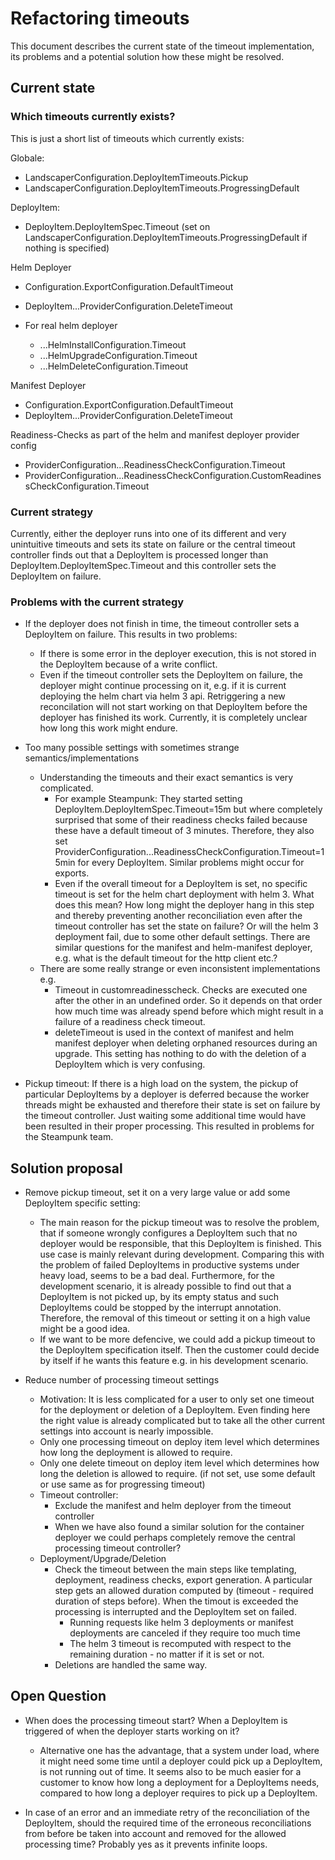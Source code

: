 # Refactoring timeouts

This document describes the current state of the timeout implementation, its problems and a potential solution
how these might be resolved.

## Current state

### Which timeouts currently exists?

This is just a short list of timeouts which currently exists:

Globale:
- LandscaperConfiguration.DeployItemTimeouts.Pickup
- LandscaperConfiguration.DeployItemTimeouts.ProgressingDefault

DeployItem:
- DeployItem.DeployItemSpec.Timeout (set on LandscaperConfiguration.DeployItemTimeouts.ProgressingDefault if nothing
  is specified)

Helm Deployer
- Configuration.ExportConfiguration.DefaultTimeout
- DeployItem...ProviderConfiguration.DeleteTimeout

- For real helm deployer
    - ...HelmInstallConfiguration.Timeout
    - ...HelmUpgradeConfiguration.Timeout
    - ...HelmDeleteConfiguration.Timeout


Manifest Deployer
- Configuration.ExportConfiguration.DefaultTimeout
- DeployItem...ProviderConfiguration.DeleteTimeout


Readiness-Checks as part of the helm and manifest deployer provider config
- ProviderConfiguration...ReadinessCheckConfiguration.Timeout
- ProviderConfiguration...ReadinessCheckConfiguration.CustomReadinessCheckConfiguration.Timeout

### Current strategy

Currently, either the deployer runs into one of its different and very unintuitive timeouts and sets its state on failure
or the central timeout controller finds out that a DeployItem is processed longer than DeployItem.DeployItemSpec.Timeout
and this controller sets the DeployItem on failure.

### Problems with the current strategy

- If the deployer does not finish in time, the timeout controller sets a DeployItem on failure. This results in two problems:
  - If there is some error in the deployer execution, this is not stored in the DeployItem because of a write conflict.
  - Even if the timeout controller sets the DeployItem on failure, the deployer might continue processing on it, e.g. if it is
    current deploying the helm chart via helm 3 api. Retriggering a new reconcilation will not start working on that 
    DeployItem before the deployer has finished its work. Currently, it is completely unclear how long this work
    might endure.

- Too many possible settings with sometimes strange semantics/implementations
  - Understanding the timeouts and their exact semantics is very complicated. 
    - For example Steampunk: They started setting DeployItem.DeployItemSpec.Timeout=15m but where completely surprised 
      that some of their readiness checks failed because these have a default timeout of 3 minutes. Therefore, they also set 
      ProviderConfiguration...ReadinessCheckConfiguration.Timeout=15min for every DeployItem. Similar problems might occur
      for exports.
    - Even if the overall timeout for a DeployItem is set, no specific timeout is set for the helm chart deployment with 
      helm 3. What does this mean? How long might the deployer hang in this step and thereby preventing another 
      reconciliation even after the timeout controller has set the state on failure? Or will the helm 3 deployment fail,
      due to some other default settings. There are similar questions for the manifest and helm-manifest deployer, e.g.
      what is the default timeout for the http client etc.?
  - There are some really strange or even inconsistent implementations e.g. 
    - Timeout in customreadinesscheck. Checks are executed one after the other in an undefined order. So it depends on 
      that order how much time was already spend before which might result in a failure of a readiness check timeout.
    - deleteTimeout is used in the context of manifest and helm manifest deployer when deleting orphaned resources during
      an upgrade. This setting has nothing to do with the deletion of a DeployItem which is very confusing.

- Pickup timeout: If there is a high load on the system, the pickup of particular DeployItems by a deployer is deferred 
  because the worker threads might be exhausted and therefore their state is set on failure by the timeout controller. 
  Just waiting some additional time would have been resulted in their proper processing. This resulted in problems for
  the Steampunk team.


## Solution proposal

- Remove pickup timeout, set it on a very large value or add some DeployItem specific setting:
  - The main reason for the pickup timeout was to resolve the problem, that if someone wrongly configures a DeployItem
    such that no deployer would be responsible, that this DeployItem is finished. This use case is mainly relevant during
    development. Comparing this with the problem of failed DeployItems in productive systems under heavy load, seems to
    be a bad deal. Furthermore, for the development scenario, it is already possible to find out that a DeployItem
    is not picked up, by its empty status and such DeployItems could be stopped by the interrupt annotation. 
    Therefore, the removal of this timeout or setting it on a high value might be a good idea. 
  - If we want to be more defencive, we could add a pickup timeout to the DeployItem specification itself. Then the 
    customer could decide by itself if he wants this feature e.g. in his development scenario.

- Reduce number of processing timeout settings
  - Motivation: It is less complicated for a user to only set one timeout for the deployment or deletion of a DeployItem.
    Even finding here the right value is already complicated but to take all the other current settings into account
    is nearly impossible.
  - Only one processing timeout on deploy item level which determines how long the deployment is allowed to require.
  - Only one delete timeout on deploy item level which determines how long the deletion is allowed to require.
    (if not set, use some default or use same as for progressing timeout)
  - Timeout controller:
    - Exclude the manifest and helm deployer from the timeout controller
    - When we have also found a similar solution for the container deployer we could perhaps completely remove the central
      processing timeout controller? 
  - Deployment/Upgrade/Deletion
    - Check the timeout between the main steps like templating, deployment, readiness checks, export generation. A
      particular step gets an allowed duration computed by (timeout - required duration of steps before). When the timout 
      is exceeded the processing is interrupted and the DeployItem set on failed. 
      - Running requests like helm 3 deployments or manifest deployments are canceled if they require too much time
      - The helm 3 timeout is recomputed with respect to the remaining duration - no matter if it is set or not.
    - Deletions are handled the same way. 

## Open Question

- When does the processing timeout start? When a DeployItem is triggered of when the deployer starts working on it?
  - Alternative one has the advantage, that a system under load, where it might need some time until a deployer could
    pick up a DeployItem, is not running out of time. It seems also to be much easier for a customer to know how long a 
    deployment for a DeployItems needs, compared to how long a deployer requires to pick up a DeployItem.
  
- In case of an error and an immediate retry of the reconciliation of the DeployItem, should the required time of the 
  erroneous reconciliations from before be taken into account and removed for the allowed processing time? 
  Probably yes as it prevents infinite loops.
    
  